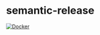 # semantic-release

[![Docker](https://github.com/ducke/semantic-release/actions/workflows/docker-publish.yml/badge.svg)](https://github.com/ducke/semantic-release/actions/workflows/docker-publish.yml)
